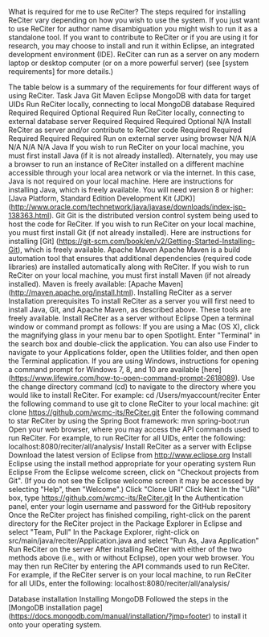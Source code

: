 What is required for me to use ReCiter?
The steps required for installing ReCiter vary depending on how you wish to use the system. If you just want to use ReCiter for author name disambiguation you might wish to run it as a standalone tool. If you want to contribute to ReCiter or if you are using it for research, you may choose to install and run it within Eclipse, an integrated development environment (IDE). ReCiter can run as a server on any modern laptop or desktop computer (or on a more powerful server) (see [system requirements] for more details.)

The table below is a summary of the requirements for four different ways of using ReCiter.
Task	Java	Git	Maven	Eclipse	MongoDB with data for target UIDs
Run ReCiter locally, connecting to local MongoDB database	Required	Required	Required	Optional	Required
Run ReCiter locally, connecting to external database server	Required	Required	Required	Optional	N/A
Install ReCiter as server and/or contribute to ReCiter code	Required	Required	Required	Required	Required
Run on external server using browser	N/A	N/A	N/A	N/A	N/A
Java
If you wish to run ReCiter on your local machine, you must first install Java (if it is not already installed). Alternately, you may use a browser to run an instance of ReCiter installed on a different machine accessible through your local area network or via the internet. In this case, Java is not required on your local machine. Here are instructions for installing Java, which is freely available. You will need version 8 or higher: [Java Platform, Standard Edition Development Kit (JDK)] (http://www.oracle.com/technetwork/java/javase/downloads/index-jsp-138363.html).
Git
Git is the distributed version control system being used to host the code for ReCiter. If you wish to run ReCiter on your local machine, you must first install Git (if not already installed). Here are instructions for installing [Git] (https://git-scm.com/book/en/v2/Getting-Started-Installing-Git), which is freely available.
Apache Maven
Apache Maven is a build automation tool that ensures that additional dependencies (required code libraries) are installed automatically along with ReCiter. If you wish to run ReCiter on your local machine, you must first install Maven (if not already installed). Maven is freely available: [Apache Maven] (http://maven.apache.org/install.html).
Installing ReCiter as a server
Installation prerequisites
To install ReCiter as a server you will first need to install Java, Git, and Apache Maven, as described above. These tools are freely available.
Install ReCiter as a server without Eclipse
Open a terminal window or command prompt as follows:
If you are using a Mac (OS X), click the magnifying glass in your menu bar to open Spotlight. Enter "Terminal" in the search box and double-click the application. You can also use Finder to navigate to your Applications folder, open the Utilities folder, and then open the Terminal application.
If you are using Windows, instructions for opening a command prompt for Windows 7, 8, and 10 are available [here] (https://www.lifewire.com/how-to-open-command-prompt-2618089).
Use the change directory command (cd) to navigate to the directory where you would like to install ReCiter. For example: cd /Users/myaccount/reciter
Enter the following command to use git to clone ReCiter to your local machine: git clone https://github.com/wcmc-its/ReCiter.git
Enter the following command to star ReCiter by using the Spring Boot framework: mvn spring-boot:run
Open your web browser, where you may access the API commands used to run ReCiter. For example, to run ReCiter for all UIDs, enter the following: localhost:8080/reciter/all/analysis/
Install ReCiter as a server with Eclipse
Download the latest version of Eclipse from http://www.eclipse.org
Install Eclipse using the install method appropriate for your operating system
Run Eclipse
From the Eclipse welcome screen, click on "Checkout projects from Git". (If you do not see the Eclipse welcome screen it may be accessed by selecting "Help", then "Welcome".)
Click "Clone URI"
Click Next
In the "URI" box, type https://github.com/wcmc-its/ReCiter.git
In the Authentication panel, enter your login username and password for the GitHub repository
Once the ReCiter project has finished compiling, right-click on the parent directory for the ReCiter project in the Package Explorer in Eclipse and select "Team, Pull"
In the Package Explorer, right-click on src/main/java/reciter/Application.java and select "Run As, Java Application"
Run ReCiter on the server
After installing ReCiter with either of the two methods above (i.e., with or without Eclipse), open your web browser. You may then run ReCiter by entering the API commands used to run ReCiter. For example, if the ReCiter server is on your local machine, to run ReCiter for all UIDs, enter the following: localhost:8080/reciter/all/analysis/

Database installation
Installing MongoDB
Followed the steps in the [MongoDB installation page] (https://docs.mongodb.com/manual/installation/?jmp=footer) to install it onto your operating system.